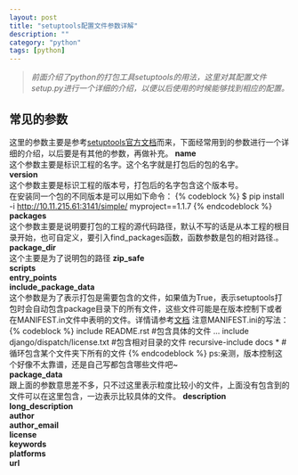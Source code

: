 ```yaml
---
layout: post
title: "setuptools配置文件参数详解"
description: ""
category: "python"
tags: [python]
---
```


>*前面介绍了python的打包工具setuptools的用法，这里对其配置文件setup.py进行一个详细的介绍，以便以后使用的时候能够找到相应的配置。*

## 常见的参数
这里的参数主要是参考[setuptools官方文档](http://pythonhosted.org/setuptools/setuptools.html#new-and-changed-setup-keywords)而来，下面经常用到的参数进行一个详细的介绍，以后要是有其他的参数，再做补充。
**name**  
这个参数主要是标识工程的名字。这个名字就是打包后的包的名字。  
**version**  
这个参数主要是标识工程的版本号，打包后的名字包含这个版本号。  
在安装同一个包的不同版本是可以用如下命令：
{% codeblock %}
$ pip install -i http://10.11.215.61:3141/simple/ myproject==1.1.7 
{% endcodeblock %}
**packages**  
这个参数主要是说明要打包的工程的源代码路径，默认不写的话是从本工程的根目录开始，也可自定义，要引入find_packages函数，函数参数是包的相对路径.。  
**package_dir**  
这个主要是为了说明包的路径
**zip_safe**  
**scripts**  
**entry_points**  
**include_package_data**  
这个参数是为了表示打包是需要包含的文件，如果值为True，表示setuptools打包时会自动包含package目录下的所有文件，这些文件可能是在版本控制下或者在MANIFEST.in文件中表明的文件。详情请参考[文档](http://pythonhosted.org/setuptools/setuptools.html#including-data-files)
注意MANIFEST.ini的写法：
{% codeblock %}
include README.rst #包含具体的文件
...
include django/dispatch/license.txt #包含相对目录的文件
recursive-include docs * #循环包含某个文件夹下所有的文件
{% endcodeblock %}
ps:亲测，版本控制这个好像不太靠谱，还是自己写都包含哪些文件吧~  
**package_data**  
跟上面的参数意思差不多，只不过这里表示粒度比较小的文件，上面没有包含到的文件可以在这里包含，一边表示比较具体的文件。
**description**  
**long_description**  
**author**  
**author_email**  
**license**  
**keywords**  
**platforms**  
**url**  




